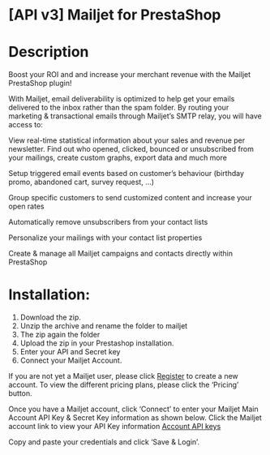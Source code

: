 # [API v3] Mailjet for PrestaShop

# Description 

Boost your ROI and and increase your merchant revenue with the Mailjet PrestaShop plugin!

With Mailjet, email deliverability is optimized to help get your emails delivered to the inbox rather than the spam folder.  By routing your marketing & transactional emails through Mailjet’s SMTP relay, you will have access to:

View real-time statistical information about your sales and revenue per newsletter. Find out who opened, clicked, bounced or unsubscribed from your mailings, create custom graphs, export data and much more

Setup triggered email events based on customer’s behaviour (birthday promo, abandoned cart, survey request, …)

Group specific customers to send customized content and increase your open rates

Automatically remove unsubscribers from your contact lists

Personalize your mailings with your contact list properties

Create & manage all Mailjet campaigns and contacts directly within PrestaShop

# Installation:
1. Download the zip.
2. Unzip the archive and rename the folder to mailjet
3. The zip again the folder
4. Upload the zip in your Prestashop installation.
5. Enter your API and Secret key
6. Connect your Mailjet Account. 

If you are not yet a Mailjet user, please click [Register](https://app.mailjet.com/signup?p=prestashop-3.0) to create a new account. 
To view the different pricing plans, please click the ‘Pricing’ button.

Once you have a Mailjet account, click ‘Connect’ to enter your Mailjet Main Account API Key & Secret Key information as shown below.  Click the Mailjet account link to view your API Key information [Account API keys](https://www.mailjet.com/account/api_keys)

Copy and paste your credentials and click ‘Save & Login’.

